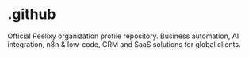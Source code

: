 # .github
Official Reelixy organization profile repository. Business automation, AI integration, n8n &amp; low-code, CRM and SaaS solutions for global clients.
